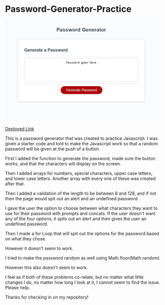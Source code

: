 # Password-Generator-Practice

![Image of the password generator. It's a title, a box, and a button](./assets/Images/Password-gen-pic-new.JPG)

[Deployed Link](https://renbryant.github.io/Password-Generator-Practice/)

This is a password generator that was created to practice Javascript. I was given a starter code and told to make the Javascript
work so that a random password will be given at the push of a button.

FIrst I added the function to generate the password, made sure the button works, and that the characters will display on the screen.

Then I added arrays for numbers, special characters, upper case letters, and lower case letters. Another array with every one of these was
created after that.

Then I added a validation of the length to be between 8 and 128, and if not then the page would spit out an alert and an undefined password.

I gave the user the option to choose between what characters they want to use for their password with prompts and concats. If the user doesn't
want any of the four options, it spits out an alert and then gives the user an undefined password.

Then I made a for Loop that will spit out the options for the password based on what they chose.

However it doesn't seem to work.

I tried to make the password random as well using Math.floor(Math.random)

However this also doesn't seem to work.

I feel as if both of these problems co-relate, but no matter what little changes I do, no matter how long I look at it, I cannot seem to find the issue. Please help.

Thanks for checking in on my repository!
